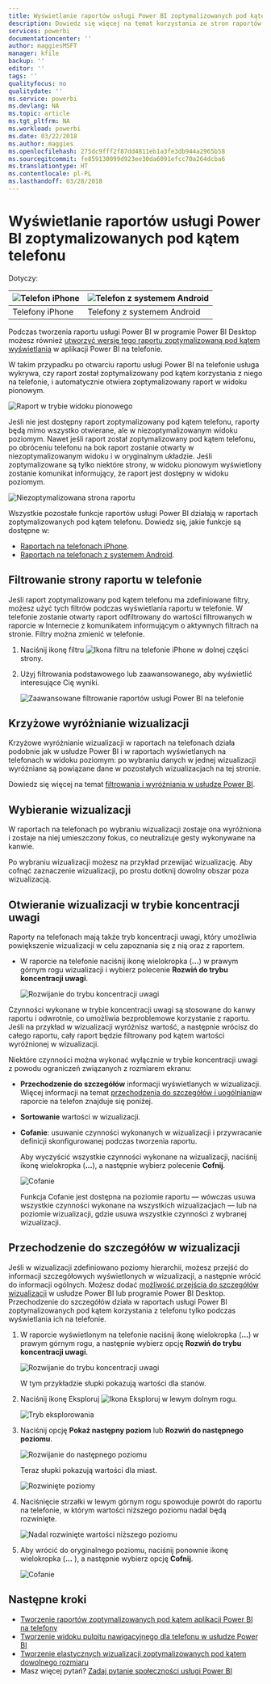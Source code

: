 ```yaml
---
title: Wyświetlanie raportów usługi Power BI zoptymalizowanych pod kątem telefonu
description: Dowiedz się więcej na temat korzystania ze stron raportów zoptymalizowanych pod kątem wyświetlania w aplikacjach usługi Power BI na telefonach.
services: powerbi
documentationcenter: ''
author: maggiesMSFT
manager: kfile
backup: ''
editor: ''
tags: ''
qualityfocus: no
qualitydate: ''
ms.service: powerbi
ms.devlang: NA
ms.topic: article
ms.tgt_pltfrm: NA
ms.workload: powerbi
ms.date: 03/22/2018
ms.author: maggies
ms.openlocfilehash: 275dc9fff2f87dd4811eb1a3fe3db944a2965b58
ms.sourcegitcommit: fe859130099d923ee30da6091efcc70a264dcba6
ms.translationtype: HT
ms.contentlocale: pl-PL
ms.lasthandoff: 03/28/2018
---
```

# <a name="view-power-bi-reports-optimized-for-your-phone"></a>Wyświetlanie raportów usługi Power BI zoptymalizowanych pod kątem telefonu

Dotyczy:

| ![Telefon iPhone](media/mobile-apps-view-phone-report/ios-logo-40-px.png) | ![Telefon z systemem Android](media/mobile-apps-view-phone-report/android-logo-40-px.png) |
|:--- |:--- |
| Telefony iPhone |Telefony z systemem Android |

Podczas tworzenia raportu usługi Power BI w programie Power BI Desktop możesz również [utworzyć wersję tego raportu zoptymalizowaną pod kątem wyświetlania](desktop-create-phone-report.md) w aplikacji Power BI na telefonie.

W takim przypadku po otwarciu raportu usługi Power BI na telefonie usługa wykrywa, czy raport został zoptymalizowany pod kątem korzystania z niego na telefonie, i automatycznie otwiera zoptymalizowany raport w widoku pionowym.

![Raport w trybie widoku pionowego](media/mobile-apps-view-phone-report/07-power-bi-phone-report-portrait.png)

Jeśli nie jest dostępny raport zoptymalizowany pod kątem telefonu, raporty będą mimo wszystko otwierane, ale w niezoptymalizowanym widoku poziomym. Nawet jeśli raport został zoptymalizowany pod kątem telefonu, po obróceniu telefonu na bok raport zostanie otwarty w niezoptymalizowanym widoku i w oryginalnym układzie. Jeśli zoptymalizowane są tylko niektóre strony, w widoku pionowym wyświetlony zostanie komunikat informujący, że raport jest dostępny w widoku poziomym.

![Niezoptymalizowana strona raportu](media/mobile-apps-view-phone-report/06-power-bi-phone-report-page-not-optimized.png)

Wszystkie pozostałe funkcje raportów usługi Power BI działają w raportach zoptymalizowanych pod kątem telefonu. Dowiedz się, jakie funkcje są dostępne w:

* [Raportach na telefonach iPhone](mobile-reports-in-the-mobile-apps.md). 
* [Raportach na telefonach z systemem Android](mobile-reports-in-the-mobile-apps.md).

## <a name="filter-the-report-page-on-a-phone"></a>Filtrowanie strony raportu w telefonie
Jeśli raport zoptymalizowany pod kątem telefonu ma zdefiniowane filtry, możesz użyć tych filtrów podczas wyświetlania raportu w telefonie. W telefonie zostanie otwarty raport odfiltrowany do wartości filtrowanych w raporcie w Internecie z komunikatem informującym o aktywnych filtrach na stronie. Filtry można zmienić w telefonie.

1. Naciśnij ikonę filtru ![Ikona filtru na telefonie iPhone](media/mobile-apps-view-phone-report/power-bi-phone-filter-icon.png) w dolnej części strony. 
2. Użyj filtrowania podstawowego lub zaawansowanego, aby wyświetlić interesujące Cię wyniki.
   
    ![Zaawansowane filtrowanie raportów usługi Power BI na telefonie](media/mobile-apps-view-phone-report/power-bi-iphone-advanced-filter-toronto.gif)

## <a name="cross-highlight-visuals"></a>Krzyżowe wyróżnianie wizualizacji
Krzyżowe wyróżnianie wizualizacji w raportach na telefonach działa podobnie jak w usłudze Power BI i w raportach wyświetlanych na telefonach w widoku poziomym: po wybraniu danych w jednej wizualizacji wyróżniane są powiązane dane w pozostałych wizualizacjach na tej stronie.

Dowiedz się więcej na temat [filtrowania i wyróżniania w usłudze Power BI](power-bi-reports-filters-and-highlighting.md).

## <a name="select-visuals"></a>Wybieranie wizualizacji
W raportach na telefonach po wybraniu wizualizacji zostaje ona wyróżniona i zostaje na niej umieszczony fokus, co neutralizuje gesty wykonywane na kanwie.

Po wybraniu wizualizacji możesz na przykład przewijać wizualizację. Aby cofnąć zaznaczenie wizualizacji, po prostu dotknij dowolny obszar poza wizualizacją.

## <a name="open-visuals-in-focus-mode"></a>Otwieranie wizualizacji w trybie koncentracji uwagi
Raporty na telefonach mają także tryb koncentracji uwagi, który umożliwia powiększenie wizualizacji w celu zapoznania się z nią oraz z raportem.

* W raporcie na telefonie naciśnij ikonę wielokropka (**...**) w prawym górnym rogu wizualizacji i wybierz polecenie **Rozwiń do trybu koncentracji uwagi**.
  
    ![Rozwijanie do trybu koncentracji uwagi](media/mobile-apps-view-phone-report/power-bi-phone-report-focus-mode.png)

Czynności wykonane w trybie koncentracji uwagi są stosowane do kanwy raportu i odwrotnie, co umożliwia bezproblemowe korzystanie z raportu. Jeśli na przykład w wizualizacji wyróżnisz wartość, a następnie wrócisz do całego raportu, cały raport będzie filtrowany pod kątem wartości wyróżnionej w wizualizacji.

Niektóre czynności można wykonać wyłącznie w trybie koncentracji uwagi z powodu ograniczeń związanych z rozmiarem ekranu:

* **Przechodzenie do szczegółów** informacji wyświetlanych w wizualizacji. Więcej informacji na temat [przechodzenia do szczegółów i uogólniania](mobile-apps-view-phone-report.md#drill-down-in-a-visual)w raporcie na telefon znajduje się poniżej.
* **Sortowanie** wartości w wizualizacji.
* **Cofanie**: usuwanie czynności wykonanych w wizualizacji i przywracanie definicji skonfigurowanej podczas tworzenia raportu.
  
    Aby wyczyścić wszystkie czynności wykonane na wizualizacji, naciśnij ikonę wielokropka (**...**), a następnie wybierz polecenie **Cofnij**.
  
    ![Cofanie](media/mobile-apps-view-phone-report/power-bi-phone-report-revert-levels.png)
  
    Funkcja Cofanie jest dostępna na poziomie raportu — wówczas usuwa wszystkie czynności wykonane na wszystkich wizualizacjach — lub na poziomie wizualizacji, gdzie usuwa wszystkie czynności z wybranej wizualizacji.   

## <a name="drill-down-in-a-visual"></a>Przechodzenie do szczegółów w wizualizacji
Jeśli w wizualizacji zdefiniowano poziomy hierarchii, możesz przejść do informacji szczegółowych wyświetlonych w wizualizacji, a następnie wrócić do informacji ogólnych. Możesz dodać [możliwość przejścia do szczegółów wizualizacji](power-bi-visualization-drill-down.md) w usłudze Power BI lub programie Power BI Desktop. Przechodzenie do szczegółów działa w raportach usługi Power BI zoptymalizowanych pod kątem korzystania z telefonu tylko podczas wyświetlania ich na telefonie. 

1. W raporcie wyświetlonym na telefonie naciśnij ikonę wielokropka (**...**) w prawym górnym rogu, a następnie wybierz opcję **Rozwiń do trybu koncentracji uwagi**.
   
    ![Rozwijanie do trybu koncentracji uwagi](media/mobile-apps-view-phone-report/power-bi-phone-report-focus-mode.png)
   
    W tym przykładzie słupki pokazują wartości dla stanów.
2. Naciśnij ikonę Eksploruj ![Ikona Eksploruj](media/mobile-apps-view-phone-report/power-bi-phone-report-explore-icon.png) w lewym dolnym rogu.
   
    ![Tryb eksplorowania](media/mobile-apps-view-phone-report/power-bi-phone-report-explore-mode.png)
3. Naciśnij opcję **Pokaż następny poziom** lub **Rozwiń do następnego poziomu**.
   
    ![Rozwijanie do następnego poziomu](media/mobile-apps-view-phone-report/power-bi-phone-report-expand-levels.png)
   
    Teraz słupki pokazują wartości dla miast.
   
    ![Rozwinięte poziomy](media/mobile-apps-view-phone-report/power-bi-phone-report-expanded-levels.png)
4. Naciśnięcie strzałki w lewym górnym rogu spowoduje powrót do raportu na telefonie, w którym wartości niższego poziomu nadal będą rozwinięte.
   
    ![Nadal rozwinięte wartości niższego poziomu](media/mobile-apps-view-phone-report/power-bi-back-to-phone-report-expanded-levels.png)
5. Aby wrócić do oryginalnego poziomu, naciśnij ponownie ikonę wielokropka (**...** ), a następnie wybierz opcję **Cofnij**.
   
    ![Cofanie](media/mobile-apps-view-phone-report/power-bi-phone-report-revert-levels.png)

## <a name="next-steps"></a>Następne kroki
* [Tworzenie raportów zoptymalizowanych pod kątem aplikacji Power BI na telefony](desktop-create-phone-report.md)
* [Tworzenie widoku pulpitu nawigacyjnego dla telefonu w usłudze Power BI](service-create-dashboard-mobile-phone-view.md)
* [Tworzenie elastycznych wizualizacji zoptymalizowanych pod kątem dowolnego rozmiaru](desktop-create-responsive-visuals.md)
* Masz więcej pytań? [Zadaj pytanie społeczności usługi Power BI](http://community.powerbi.com/)

